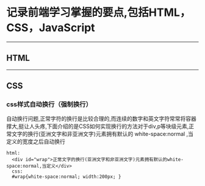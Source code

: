 # 记录前端学习掌握的要点,包括HTML，CSS，JavaScript
***
## HTML
***
## CSS
### css样式自动换行（强制换行）
自动换行问题,正常字符的换行是比较合理的,而连续的数字和英文字符常常将容器撑大,挺让人头疼,下面介绍的是CSS如何实现换行的方法对于div,p等块级元素,正常文字的换行(亚洲文字和非亚洲文字)元素拥有默认的 white-space:normal ,当定义的宽度之后自动换行
```
html:
  <div id="wrap">正常文字的换行(亚洲文字和非亚洲文字)元素拥有默认的white-space:normal,当定义</div>
  css:
  #wrap{white-space:normal; width:200px; }
```
